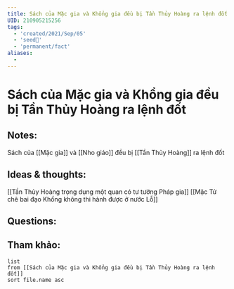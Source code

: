 ```yaml
---
title: Sách của Mặc gia và Khổng gia đều bị Tần Thủy Hoàng ra lệnh đốt
UID: 210905215256
tags:
  - 'created/2021/Sep/05'
  - 'seed🥜'
  - 'permanent/fact'
aliases:
  - 
---
```

# Sách của Mặc gia và Khổng gia đều bị Tần Thủy Hoàng ra lệnh đốt

## Notes:
Sách của [[Mặc gia]] và [[Nho giáo]] đều bị [[Tần Thủy Hoàng]] ra lệnh đốt

## Ideas & thoughts:
[[Tần Thủy Hoàng trọng dụng một quan có tư tưởng Pháp gia]]
[[Mặc Tử chê bai đạo Khổng không thi hành được ở nước Lỗ]]

## Questions:


## Tham khảo:
```dataview
list
from [[Sách của Mặc gia và Khổng gia đều bị Tần Thủy Hoàng ra lệnh đốt]]
sort file.name asc
```